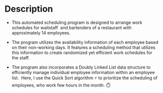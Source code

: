 # Description
  - This automated scheduling program is designed to arrange work schedules for waitstaff ‍ and bartenders  of a restaurant with approximately 14 employees.
    
  - The program utilizes the availability information of each employee based on their non-working days.  It features a scheduling method that utilizes this information to create randomized yet efficient work schedules for the staff.
  
  - The program also incorporates a Doubly Linked List data structure  to efficiently manage individual employee information within an employee list. ️ Here, I use the Quick Sort algorithm ⚡ to prioritize the scheduling of employees, who work few hours in the month. ⏱️

